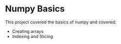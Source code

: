 # Numpy Basics

This project covered the basics of numpy and covered:

- Creating arrays
- Indexing and Slicing

